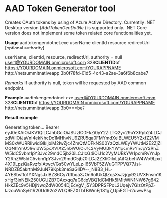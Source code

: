 # AAD Token Generator tool
Creates OAuth tokens by using of Azure Active Directory.
Currentlly .NET Desktop version (*AddTokenGenDotNet*) is supported only. .NET Core version does not implement some token related core functionalities yet.

**Usage**
aadtokengendotnet.exe userName clientId resource redirectUri [optional authority]

userName,									clientId,							resource,								redirectUri,				authority = null
user1@YOURDOMAIN.onmicrosoft.com		328**CLIENTID**bf		https://YOURDOMAIN.onmicrosoft.com/YOURAPPNAME   http://netsummitnativeapp 3b0f78fd-01d5-4c43-a2ae-3a6f6b8cabe7

*Remarks*
If authority is null, token will be requested by AAD common endpoint.

**Example**
aadtokengendotnet.exe user1@YOURDOMAIN.onmicrosoft.com 328**CLIENTID**bf https://YOURDOMAIN.onmicrosoft.com/YOURAPPNAME http://netsummitnativeapp 3b0***be7

**Result example**

Genereting token...
Bearer eyJ0eXAiOiJKV1QiLCJhbGciOiJSUzIOGFkZi0yY2ZlLTQ2yc29uYXRpb24iLCJzdWIiOiJaVnI4ekNhcDc1MHhvNU9ZRU5qa0FMYmdXelBLWEU5Y2xfZ2VMMS0xWURRIiwidGlkIjoiM2IwZjc4ZmQtMDFkNS00YzQzLWEyYWUtM2E2ZjZiOGNhYmU3IiwidW5pcXVlX25hbWUiOiJ1c2VyMUBkYW1pcmRvYnJpY2RhZW5ldC5vbm1pY3Jvc29mdC5jb20iLCJ1cG4iOiJ1c2VyMUBkYW1pcmRvYnJpY2RhZW5ldC5vbm1pY3Jvc29mdC5jb20iLCJ2ZXIiOiIxLjAifQ.behW4Wo9Lpxt4X19LpziQaRvzfxIAtwcVGs50wYLeLz-I65VbT5ZWuGTPPVQ77Jsi-NRDZB5akrtnM9JuN79Kpk3neSaGlIDV--_N8B3_HL-4YESbsffo1YXNgsJxlBZS6Cy7b1bqa3zOn6oIUkQlZqsXsJzjqy92UVXFnsm1KxHgf3jnNElk250UGUZB7CAxxqq7aG6dpVBQ1dCMHk5IMItWiN1NW67g642HkkZEc9v5HDjNwqZdW0054DjEcVgV_j5Y3DPRSFPoL2Uqejv7GlzOtPpZ-lJzouWnSy61R20Ud92o2WLQ9EZXTbTBWmEj181g7_Uj5EGT-i2uwwPsg
